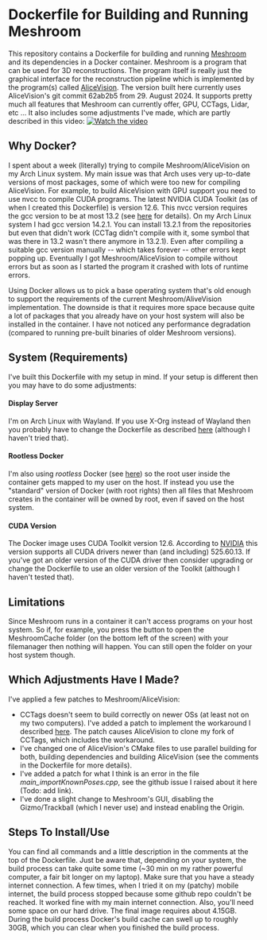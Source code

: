# Dockerfile for Building and Running Meshroom
This repository contains a Dockerfile for building and running [Meshroom](https://github.com/alicevision/meshroom/) and its dependencies in a Docker container. Meshroom is a program that can be used for 3D reconstructions. The program itself is really just the graphical interface for the reconstruction pipeline which is implemented by the program(s) called [AliceVision](https://github.com/alicevision/AliceVision). The version built here currently uses AliceVision's git commit 62ab2b5 from 29. August 2024. It supports pretty much all features that Meshroom can currently offer, GPU, CCTags, Lidar, etc ... It also includes some adjustments I've made, which are partly described in this video:
[![Watch the video](https://img.youtube.com/vi/XUKu1apUuVE/hqdefault.jpg)](https://www.youtube.com/embed/XUKu1apUuVE)

## Why Docker?
I spent about a week (literally) trying to compile Meshroom/AliceVision on my Arch Linux system. My main issue was that Arch uses very up-to-date versions of most packages, some of which were too new for compiling AliceVision. For example, to build AliceVision with GPU support you need to use nvcc to compile CUDA programs. The latest NVIDIA CUDA Toolkit (as of when I created this Dockerfile) is version 12.6. This nvcc version requires the gcc version to be at most 13.2 (see [here](https://docs.nvidia.com/cuda/cuda-installation-guide-linux/index.html) for details). On my Arch Linux system I had gcc version 14.2.1. You can install 13.2.1 from the repositories but even that didn't work (CCTag didn't compile with it, some symbol that was there in 13.2 wasn't there anymore in 13.2.1). Even after compiling a suitable gcc version manually -- which takes forever -- other errors kept popping up. Eventually I got Meshroom/AliceVision to compile without errors but as soon as I started the program it crashed with lots of runtime errors.

Using Docker allows us to pick a base operating system that's old enough to support the requirements of the current Meshroom/AliveVision implementation. The downside is that it requires more space because quite a lot of packages that you already have on your host system will also be installed in the container. I have not noticed any performance degradation (compared to running pre-built binaries of older Meshroom versions).

## System (Requirements)
I've built this Dockerfile with my setup in mind. If your setup is different then you may have to do some adjustments:

#### Display Server
I'm on Arch Linux with Wayland. If you use X-Org instead of Wayland then you probably have to change the Dockerfile as described [here](https://wiki.archlinux.org/title/Docker#Run_graphical_programs_inside_a_container) (although I haven't tried that).

#### Rootless Docker
I'm also using *rootless* Docker (see [here](https://wiki.archlinux.org/title/Docker#Rootless_Docker_daemon)) so the root user inside the container gets mapped to my user on the host. If instead you use the "standard" version of Docker (with root rights) then all files that Meshroom creates in the container will be owned by root, even if saved on the host system.

#### CUDA Version
The Docker image uses CUDA Toolkit version 12.6. According to [NVIDIA](https://docs.nvidia.com/deploy/cuda-compatibility/index.html) this version supports all CUDA drivers newer than (and including) 525.60.13. If you've got an older version of the CUDA driver then consider upgrading or change the Dockerfile to use an older version of the Toolkit (although I haven't tested that).

## Limitations
Since Meshroom runs in a container it can't access programs on your host system. So if, for example, you press the button to open the MeshroomCache folder (on the bottom left of the screen) with your filemanager then nothing will happen. You can still open the folder on your host system though.

## Which Adjustments Have I Made?
I've applied a few patches to Meshroom/AliceVision:
- CCTags doesn't seem to build correctly on newer OSs (at least not on my two computers). I've added a patch to implement the workaround I described [here](https://github.com/alicevision/CCTag/issues/219). The patch causes AliceVision to clone my fork of CCTags, which includes the workaround.
- I've changed one of AliceVision's CMake files to use parallel building for both, building dependencies and building AliceVision (see the comments in the Dockerfile for more details).
- I've added a patch for what I think is an error in the file *main_importKnownPoses.cpp*, see the github issue I raised about it here (Todo: add link).
- I've done a slight change to Meshroom's GUI, disabling the Gizmo/Trackball (which I never use) and instead enabling the Origin.

## Steps To Install/Use
You can find all commands and a little description in the comments at the top of the Dockerfile. Just be aware that, depending on your system, the build process can take quite some time (~30 min on my rather powerful computer, a fair bit longer on my laptop). Make sure that you have a steady internet connection. A few times, when I tried it on my (patchy) mobile internet, the build process stopped because some github repo couldn't be reached. It worked fine with my main internet connection. Also, you'll need some space on our hard drive. The final image requires about 4.15GB. During the build process Docker's build cache can swell up to roughly 30GB, which you can clear when you finished the build process.
